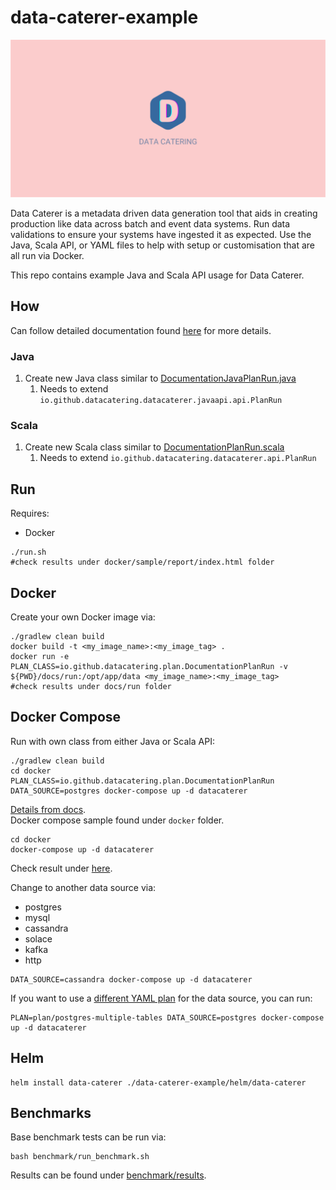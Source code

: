 # data-caterer-example

![Data Catering](misc/logo/logo_landscape_banner.svg)

Data Caterer is a metadata driven data generation tool that aids in creating production like data across batch and event
data systems. Run data validations to ensure your systems have ingested it as expected. Use the Java, Scala API, or YAML
files to help with setup or customisation that are all run via Docker.

This repo contains example Java and Scala API usage for Data Caterer.

## How

Can follow detailed documentation found [here](https://pflooky.github.io/data-caterer-docs/setup/) for more details.

### Java

1. Create new Java class similar
   to [DocumentationJavaPlanRun.java](src/main/java/com/github/pflooky/plan/DocumentationJavaPlanRun.java)
   1. Needs to extend `io.github.datacatering.datacaterer.javaapi.api.PlanRun`

### Scala

1. Create new Scala class similar
   to [DocumentationPlanRun.scala](src/main/scala/com/github/pflooky/plan/DocumentationPlanRun.scala)
   1. Needs to extend `io.github.datacatering.datacaterer.api.PlanRun`

## Run

Requires:

- Docker

```shell
./run.sh
#check results under docker/sample/report/index.html folder
```

## Docker

Create your own Docker image via:

```shell
./gradlew clean build
docker build -t <my_image_name>:<my_image_tag> .
docker run -e PLAN_CLASS=io.github.datacatering.plan.DocumentationPlanRun -v ${PWD}/docs/run:/opt/app/data <my_image_name>:<my_image_tag>
#check results under docs/run folder
```

## Docker Compose

Run with own class from either Java or Scala API:

```shell
./gradlew clean build
cd docker
PLAN_CLASS=io.github.datacatering.plan.DocumentationPlanRun DATA_SOURCE=postgres docker-compose up -d datacaterer
```

[Details from docs](https://pflooky.github.io/data-caterer-docs/get-started/docker/).  
Docker compose sample found under `docker` folder.

```shell
cd docker
docker-compose up -d datacaterer
```

Check result under [here](docker/data/custom).

Change to another data source via:

- postgres
- mysql
- cassandra
- solace
- kafka
- http

```shell
DATA_SOURCE=cassandra docker-compose up -d datacaterer
```

If you want to use a [different YAML plan](docker/data/custom/plan) for the data source, you can run:

```shell
PLAN=plan/postgres-multiple-tables DATA_SOURCE=postgres docker-compose up -d datacaterer
```

## Helm

```shell
helm install data-caterer ./data-caterer-example/helm/data-caterer
```

## Benchmarks

Base benchmark tests can be run via:

```shell
bash benchmark/run_benchmark.sh
```

Results can be found under [benchmark/results](benchmark/results).
